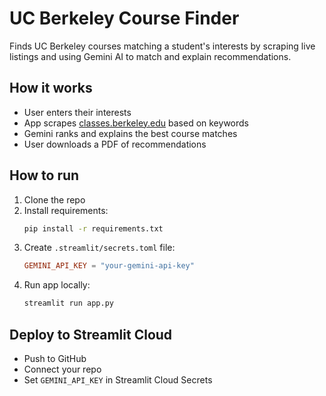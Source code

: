 # UC Berkeley Course Finder

Finds UC Berkeley courses matching a student's interests by scraping live listings and using Gemini AI to match and explain recommendations.

## How it works
- User enters their interests
- App scrapes [classes.berkeley.edu](https://classes.berkeley.edu) based on keywords
- Gemini ranks and explains the best course matches
- User downloads a PDF of recommendations

## How to run

1. Clone the repo
2. Install requirements:
    ```bash
    pip install -r requirements.txt
    ```
3. Create `.streamlit/secrets.toml` file:
    ```toml
    GEMINI_API_KEY = "your-gemini-api-key"
    ```
4. Run app locally:
    ```bash
    streamlit run app.py
    ```

## Deploy to Streamlit Cloud
- Push to GitHub
- Connect your repo
- Set `GEMINI_API_KEY` in Streamlit Cloud Secrets
